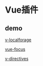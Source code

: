 # Vue插件

## demo

[v-localforage](https://github.com/datalogix/v-localforage)

[vue-focus](https://github.com/simplesmiler/vue-focus)

[v-directives](https://github.com/Michael-lzg/v-directives)
